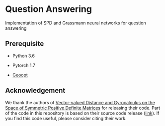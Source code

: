 # Question Answering
Implementation of SPD and Grassmann neural networks for question answering

## Prerequisite

* Python 3.6

* Pytorch 1.7

* [Geoopt](https://github.com/geoopt/geoopt)

## Acknowledgement

We thank the authors of [Vector-valued Distance and Gyrocalculus on the Space of Symmetric Positive Definite Matrices](https://arxiv.org/pdf/2110.13475.pdf) for releasing their code. Part of the code in this repository is based on their source code release ([link](https://github.com/fedelopez77/gyrospd)). If you find this code useful, please consider citing their work.
